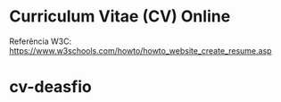 # Curriculum Vitae (CV) Online

Referência W3C: https://www.w3schools.com/howto/howto_website_create_resume.asp
# cv-deasfio
